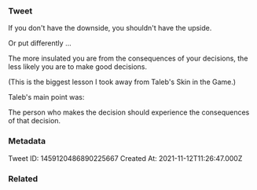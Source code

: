 ### Tweet
If you don't have the downside, you shouldn't have the upside.

Or put differently ... 

The more insulated you are from the consequences of your decisions, the less likely you are to make good decisions.

(This is the biggest lesson I took away from Taleb's Skin in the Game.)

Taleb's main point was: 

The person who makes the decision should experience the consequences of that decision.

### Metadata
Tweet ID: 1459120486890225667
Created At: 2021-11-12T11:26:47.000Z

### Related

